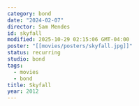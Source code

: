 ```yaml
---
category: bond
date: "2024-02-07"
director: Sam Mendes
id: skyfall
modified: 2025-10-29 02:15:06 GMT-04:00
poster: "[[movies/posters/skyfall.jpg]]"
status: recurring
studio: bond
tags:
  - movies
  - bond
title: Skyfall
year: 2012
---
```

